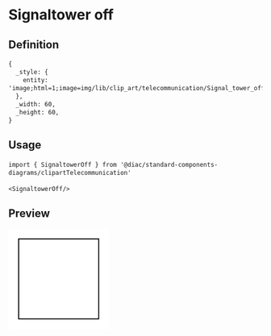 # Signaltower off

## Definition

```
{
  _style: { 
    entity: 'image;html=1;image=img/lib/clip_art/telecommunication/Signal_tower_off_128x128.pngstrokeColor=none;',
  },
  _width: 60,
  _height: 60,
}
```

## Usage

```
import { SignaltowerOff } from '@diac/standard-components-diagrams/clipartTelecommunication'

<SignaltowerOff/>
```

## Preview

<img src="./signaltower-off.png" width="200"/>
